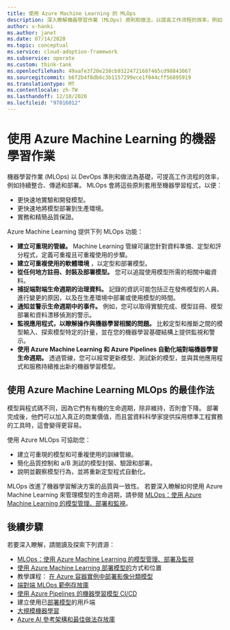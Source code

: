 ```yaml
---
title: 使用 Azure Machine Learning 的 MLOps
description: 深入瞭解機器學習作業 (MLOps) 原則和做法，以提高工作流程的效率，例如持續整合、傳遞和部署。
author: v-hanki
ms.author: janet
ms.date: 07/14/2020
ms.topic: conceptual
ms.service: cloud-adoption-framework
ms.subservice: operate
ms.custom: think-tank
ms.openlocfilehash: 49aafe3f20e238cb9322472168f465cd98843067
ms.sourcegitcommit: b6f2b4f8db6c3b1157299ece1f044cff56895919
ms.translationtype: MT
ms.contentlocale: zh-TW
ms.lasthandoff: 12/10/2020
ms.locfileid: "97016012"
---
```

# <a name="machine-learning-operations-with-azure-machine-learning"></a>使用 Azure Machine Learning 的機器學習作業

機器學習作業 (MLOps) 以 DevOps 準則和做法為基礎，可提高工作流程的效率，例如持續整合、傳遞和部署。 MLOps 會將這些原則套用至機器學習程式，以便：

- 更快速地實驗和開發模型。
- 更快速地將模型部署到生產環境。
- 實務和精簡品質保證。

Azure Machine Learning 提供下列 MLOps 功能：

- **建立可重現的管線。** Machine Learning 管線可讓您針對資料準備、定型和評分程式，定義可重複且可重複使用的步驟。
- **建立可重複使用的軟體環境** ，以定型和部署模型。
- **從任何地方註冊、封裝及部署模型。** 您可以追蹤使用模型所需的相關中繼資料。
- **捕捉端對端生命週期的治理資料。** 記錄的資訊可能包括正在發佈模型的人員、進行變更的原因，以及在生產環境中部署或使用模型的時間。
- **通知並警示生命週期中的事件。** 例如，您可以取得實驗完成、模型註冊、模型部署和資料漂移偵測的警示。
- **監視應用程式，以瞭解操作與機器學習相關的問題。** 比較定型和推斷之間的模型輸入、探索模型特定的計量，並在您的機器學習基礎結構上提供監視和警示。
- **使用 Azure Machine Learning 和 Azure Pipelines 自動化端對端機器學習生命週期。** 透過管線，您可以經常更新模型、測試新的模型，並與其他應用程式和服務持續推出新的機器學習模型。

## <a name="best-practices-for-mlops-with-azure-machine-learning"></a>使用 Azure Machine Learning MLOps 的最佳作法

模型與程式碼不同，因為它們有有機的生命週期，除非維持，否則會下降。 部署完成後，他們可以加入真正的商業價值，而且當資料科學家提供採用標準工程實務的工具時，這會變得更容易。

使用 Azure MLOps 可協助您：

- 建立可重現的模型和可重複使用的訓練管線。
- 簡化品質控制和 a/B 測試的模型封裝、驗證和部署。
- 說明並觀察模型行為，並將重新定型程式自動化。

MLOps 改進了機器學習解決方案的品質與一致性。 若要深入瞭解如何使用 Azure Machine Learning 來管理模型的生命週期，請參閱 [MLOps：使用 Azure Machine Learning 的模型管理、部署和監視](/azure/machine-learning/concept-model-management-and-deployment)。

## <a name="next-steps"></a>後續步驟

若要深入瞭解，請閱讀及探索下列資源：

- [MLOps：使用 Azure Machine Learning 的模型管理、部署及監視](/azure/machine-learning/concept-model-management-and-deployment)
- [使用 Azure Machine Learning 部署模型的](/azure/machine-learning/how-to-deploy-and-where)方式和位置
- 教學課程： [在 Azure 容器實例中部署影像分類模型](/azure/machine-learning/tutorial-deploy-models-with-aml)
- [端對端 MLOps 範例存放庫](https://github.com/microsoft/MLOps)
- [使用 Azure Pipelines 的機器學習模型 CI/CD](/azure/devops/pipelines/targets/azure-machine-learning?tabs=yaml&view=azure-devops)
- 建立使用已[部署模型](/azure/machine-learning/how-to-consume-web-service)的用戶端
- [大規模機器學習](/azure/architecture/data-guide/big-data/machine-learning-at-scale)
- [Azure AI 參考架構和最佳做法存放庫](https://github.com/microsoft/AI)
